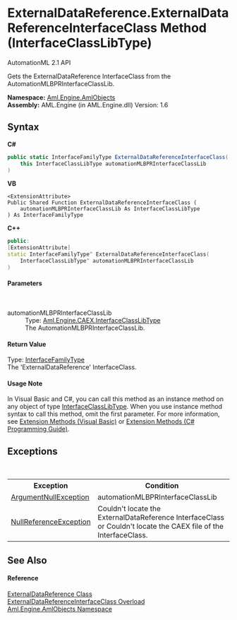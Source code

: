 # ExternalDataReference.ExternalDataReferenceInterfaceClass Method (InterfaceClassLibType)
AutomationML 2.1 API 

Gets the ExternalDataReference InterfaceClass from the AutomationMLBPRInterfaceClassLib.

**Namespace:**&nbsp;<a href="N_Aml_Engine_AmlObjects">Aml.Engine.AmlObjects</a><br />**Assembly:**&nbsp;AML.Engine (in AML.Engine.dll) Version: 1.6

## Syntax

**C#**<br />
``` C#
public static InterfaceFamilyType ExternalDataReferenceInterfaceClass(
	this InterfaceClassLibType automationMLBPRInterfaceClassLib
)
```

**VB**<br />
``` VB
<ExtensionAttribute>
Public Shared Function ExternalDataReferenceInterfaceClass ( 
	automationMLBPRInterfaceClassLib As InterfaceClassLibType
) As InterfaceFamilyType
```

**C++**<br />
``` C++
public:
[ExtensionAttribute]
static InterfaceFamilyType^ ExternalDataReferenceInterfaceClass(
	InterfaceClassLibType^ automationMLBPRInterfaceClassLib
)
```


#### Parameters
&nbsp;<dl><dt>automationMLBPRInterfaceClassLib</dt><dd>Type: <a href="T_Aml_Engine_CAEX_InterfaceClassLibType">Aml.Engine.CAEX.InterfaceClassLibType</a><br />The AutomationMLBPRInterfaceClassLib.</dd></dl>

#### Return Value
Type: <a href="T_Aml_Engine_CAEX_InterfaceFamilyType">InterfaceFamilyType</a><br />The 'ExternalDataReference' InterfaceClass.

#### Usage Note
In Visual Basic and C#, you can call this method as an instance method on any object of type <a href="T_Aml_Engine_CAEX_InterfaceClassLibType">InterfaceClassLibType</a>. When you use instance method syntax to call this method, omit the first parameter. For more information, see <a href="https://docs.microsoft.com/dotnet/visual-basic/programming-guide/language-features/procedures/extension-methods" target="_blank" rel="noopener noreferrer">Extension Methods (Visual Basic)</a> or <a href="https://docs.microsoft.com/dotnet/csharp/programming-guide/classes-and-structs/extension-methods" target="_blank" rel="noopener noreferrer">Extension Methods (C# Programming Guide)</a>.

## Exceptions
&nbsp;<table><tr><th>Exception</th><th>Condition</th></tr><tr><td><a href="https://docs.microsoft.com/dotnet/api/system.argumentnullexception" target="_parent" rel="noopener noreferrer">ArgumentNullException</a></td><td>automationMLBPRInterfaceClassLib</td></tr><tr><td><a href="https://docs.microsoft.com/dotnet/api/system.nullreferenceexception" target="_parent" rel="noopener noreferrer">NullReferenceException</a></td><td>Couldn't locate the ExternalDataReference InterfaceClass or Couldn't locate the CAEX file of the InterfaceClass.</td></tr></table>

## See Also


#### Reference
<a href="T_Aml_Engine_AmlObjects_ExternalDataReference">ExternalDataReference Class</a><br /><a href="Overload_Aml_Engine_AmlObjects_ExternalDataReference_ExternalDataReferenceInterfaceClass">ExternalDataReferenceInterfaceClass Overload</a><br /><a href="N_Aml_Engine_AmlObjects">Aml.Engine.AmlObjects Namespace</a><br />